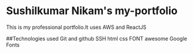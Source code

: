# Sushilkumar Nikam's my-portfolio
This is my professional portfolio.It uses AWS and ReactJS

##Technologies used
Git and github
SSH
html
css
FONT awesome
Google Fonts
